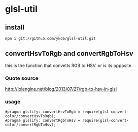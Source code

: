 # glsl-util

## install

```
npm i git://github.com/ykob/glsl-util.git
```

## convertHsvToRgb and convertRgbToHsv
this is the function that convetts RGB to HSV. or is its opposite.

### Quote source

http://lolengine.net/blog/2013/07/27/rgb-to-hsv-in-glsl

### usage

```
#pragma glslify: convertHsvToRgb = require(glsl-convert-color/convertHsvToRgb);
#pragma glslify: convertRgbToHsv = require(glsl-convert-color/convertRgbToHsv);
```

